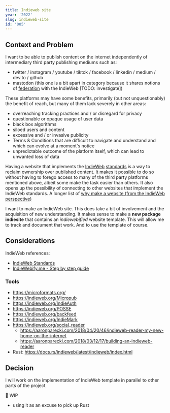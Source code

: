 ```yaml
---
title: Indieweb site
year: '2022'
slug: indieweb-site
id: '005'
---
```


## Context and Problem

I want to be able to publish content on the internet independently of intermediary third party publishing mediums such as:

- twitter / instagram / youtube / tiktok / facebook / linkedin / medium / dev.to / github
- mastodon (this one is a bit apart in category because it shares notions of [federation](https://framatube.org/w/9dRFC6Ya11NCVeYKn8ZhiD) with the IndieWeb [TODO: investigate])

These platforms may have some benefits, primarily (but not unquestionably) the benefit of reach, but many of them lack severely in other areas:

- overreaching tracking practices and / or disregard for privacy
- questionable or opaque usage of user data
- black box algorithms
- siloed users and content
- excessive and / or invasive publicity
- Terms & Conditions that are difficult to navigate and understand and which can evolve at a moment's notice
- unpredictable outcome of the platform itself, which can lead to unwanted loss of data

Having a website that implements the [IndieWeb](https://indieweb.org/) [standards](https://spec.indieweb.org/) is a way to reclaim ownership over published content. It makes it possible to do so without having to forego access to many of the third party platforms mentioned above, albeit some make the task easier than others. It also opens up the possibility of connecting to other websites that implement the IndieWeb standards.
A longer list of [why make a website (from the IndieWeb perspective)](https://indieweb.org/why)

I want to make an IndieWeb site. This does take a bit of involvement and the acquisition of new understanding.
It makes sense to make a **new package indiesite** that contains an _indiewebified_ website template.
This will allow me to track and document that work. And to use the template of course.

## Considerations

IndieWeb references:

- [IndieWeb Standards](https://spec.indieweb.org/)
- [IndieWebify.me - Step by step guide](https://indiewebify.me/)

### Tools

- https://microformats.org/
- https://indieweb.org/Micropub
- https://indieweb.org/IndieAuth
- https://indieweb.org/POSSE
- https://indieweb.org/backfeed
- https://indieweb.org/IndieMark
- https://indieweb.org/social_reader
  - https://aaronparecki.com/2018/04/20/46/indieweb-reader-my-new-home-on-the-internet
  - https://aaronparecki.com/2018/03/12/17/building-an-indieweb-reader
- Rust: https://docs.rs/indieweb/latest/indieweb/index.html

## Decision

I will work on the implementation of IndieWeb template in parallel to other parts of the project

🚧 WIP

- using it as an excuse to pick up Rust
